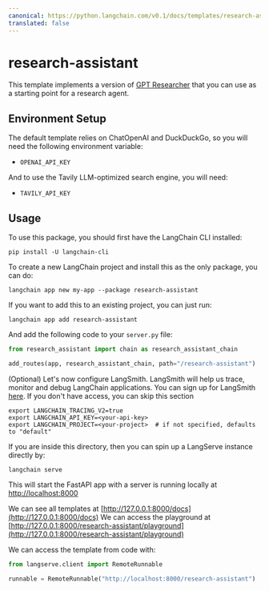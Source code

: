 ```yaml
---
canonical: https://python.langchain.com/v0.1/docs/templates/research-assistant
translated: false
---
```


# research-assistant

This template implements a version of
[GPT Researcher](https://github.com/assafelovic/gpt-researcher) that you can use
as a starting point for a research agent.

## Environment Setup

The default template relies on ChatOpenAI and DuckDuckGo, so you will need the
following environment variable:

- `OPENAI_API_KEY`

And to use the Tavily LLM-optimized search engine, you will need:

- `TAVILY_API_KEY`

## Usage

To use this package, you should first have the LangChain CLI installed:

```shell
pip install -U langchain-cli
```

To create a new LangChain project and install this as the only package, you can do:

```shell
langchain app new my-app --package research-assistant
```

If you want to add this to an existing project, you can just run:

```shell
langchain app add research-assistant
```

And add the following code to your `server.py` file:

```python
from research_assistant import chain as research_assistant_chain

add_routes(app, research_assistant_chain, path="/research-assistant")
```

(Optional) Let's now configure LangSmith.
LangSmith will help us trace, monitor and debug LangChain applications.
You can sign up for LangSmith [here](https://smith.langchain.com/).
If you don't have access, you can skip this section

```shell
export LANGCHAIN_TRACING_V2=true
export LANGCHAIN_API_KEY=<your-api-key>
export LANGCHAIN_PROJECT=<your-project>  # if not specified, defaults to "default"
```

If you are inside this directory, then you can spin up a LangServe instance directly by:

```shell
langchain serve
```

This will start the FastAPI app with a server is running locally at
[http://localhost:8000](http://localhost:8000)

We can see all templates at [http://127.0.0.1:8000/docs](http://127.0.0.1:8000/docs)
We can access the playground at [http://127.0.0.1:8000/research-assistant/playground](http://127.0.0.1:8000/research-assistant/playground)

We can access the template from code with:

```python
from langserve.client import RemoteRunnable

runnable = RemoteRunnable("http://localhost:8000/research-assistant")
```